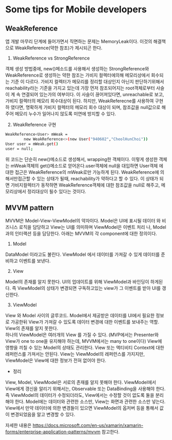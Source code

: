 # Some tips for Mobile developers

  
 ## WeakReference
  
 앱 개발 마무리 단계에 들어가면서 직면하는 문제는 MemoryLeak이다. 이것의 해결책으로 WeakReference(약한 참조)가 제시되곤 한다.
 
 1. WeakReference vs StrongReference
 
  객체 생성 방법중에, new()메소드를 사용해서 생성하는 StrongReference와 WeakReference로 생성하는 약한 참조는 가비지 컬렉터에의해 메모리상에서 회수되는 기준
  이 다르다. 가비지 컬렉터가 메모리를 정리할 대상인지 아닌지 판단하기위해서 reachability라는 기준을 가지고 있는데 가장 먼저 참조되어지는 root객체로부터 사슬이 계
  속 연결되어 있는가의 여부이다. 이 사슬이 끊어져있다면, unreachable로 보고, 가비지 컬렉터의 메모리 회수대상이 된다. 하지만, WeakReferecne를 사용하여 구현하
  였다면, 명확하게 가비지 컬렉터의 메모리 회수 대상이 되며, 참조값을 null값으로 해주어 메모리 누수가 일어나지 않도록 미연에 방지할 수 있다.
  
 2. WeakReference 구현
  ```bash
  WeakReference<User> mWeak = 
          new WeakReference<>(new User("940602","CheolHunChoi"))
  User user = mWeak.get()
  user = null;
  ```
  위 코드는 단순히 new()메소드로 생성해서, wrapping한 객체이다. 이렇게 생성한 객체는 mWeak객체의 get()메소드로 얻어온다.user객체에 null을 대입하면 User객체
  에 대한 접근은 WeakReference의 mWeak로만 가능하게 된다. WeakReference에 의해서만접근할 수 있는 상태가 될때, reachability가 약하다고 할 수 있다. 이 
  상태가 되면 가비지컬렉터가 동작하면 WeakReference객체에 대한 참조값을 null로 해주고, 메모리상에서 정리대상이 될수 있다는 것이다. 

 ## MVVM pattern 

  MVVM은 Model-View-ViewModel의 약자이다. Model은 UI에 표시될 데이터 와 비즈니스 로직을 담당하고 View는 UI를 의미하며 ViewModel은 이벤트 처리
  나, Model과의 인터랙션 등을 담당한다. 아래는 MVVM의 각 component에 대한 정의이다.

 1. Model
  
  DataModel 이라고도 불린다.
  ViewModel 에서 데이터를 가져갈 수 있게 데이터를 준비하고 이벤트를 보낸다.

 2. View
  
  Model의 존재를 알지 못한다.
  UI의 업데이트를 위해 ViewModel과 바인딩이 하게된다. 즉 ViewModel의 상태가 변경되면 구독하고있는 view가 그 이벤트를 받아 UI를 갱신한다.
 
 3. ViewModel
 
  View 와 Model 사이의 글루코드.
  Model에서 제공받은 데이터를 UI에서 필요한 정보로 가공한뒤 View가 가져갈 수 있도록 데이터 변경에 대한 이벤트를 보내주는 역할.
  View의 존재를 알지 못한다.  
  하나의 ViewModel은 여러개의 View 를 가질 수 있다. (MVP에서는 Presenter와 View가 one to one을 유지해야 하는데, MVVM에서는 many to one이다)
  View에 영향을 끼칠 수 있는 Model의 상태도 관리한다.
  View 또는 액티비티 Context에 대한 레퍼런스를 가져서는 안된다. View는 ViewModel의 레퍼런스를 가지지만, ViewModel은 View에 대한 정보가 전혀 없어야 한다.
  
  - 정리
 
  View, Model, ViewModel은 서로의 존재를 알지 못해야 한다.
  ViewModel에서 View에게 갱신을 알리기 위해서는, Observable 또는 DataBinding을 사용해야 한다. 즉 ViewModel의 데이터가 수정되더라도, View에서는 수정할
  것이 없도록 둘을 분리해야 한다.
  Model에는 데이터와 관련한 소스만, View는 화면과 관련한 소스만 넣는다. View에서 만약 데이터에 의한 변경들이 있으면 ViewModel의 옵저버 등을 통해서 값이 
  변경되었음을 알고 변경할 수 있다.

  자세한 내용은 https://docs.microsoft.com/en-us/xamarin/xamarin-forms/enterprise-application-patterns/mvvm 참고한다.
 
